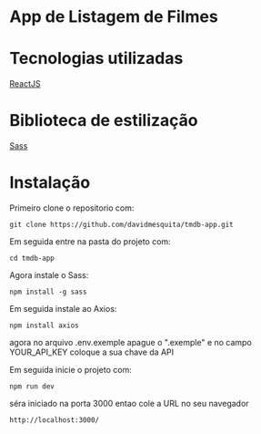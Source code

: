 # App de Listagem de Filmes

# Tecnologias utilizadas
[ReactJS](https://reactjs.org/)

# Biblioteca de estilização 
[Sass](https://sass-lang.com/)

# Instalação

Primeiro clone o repositorio com: 
```
git clone https://github.com/davidmesquita/tmdb-app.git
```
Em seguida entre na pasta do projeto com:
```
cd tmdb-app
```
Agora instale o Sass:
```
npm install -g sass
```
Em seguida instale ao Axios:
```
npm install axios
```
agora no arquivo .env.exemple apague  o ".exemple" e no campo YOUR_API_KEY coloque a sua chave da API

Em seguida inicie o projeto com:
```
npm run dev
```
séra iniciado na porta 3000 entao cole a URL no seu navegador
```
http://localhost:3000/
```
